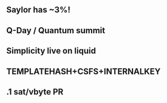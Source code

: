 ## Saylor has ~3%!

## Q-Day / Quantum summit

## Simplicity live on liquid

## TEMPLATEHASH+CSFS+INTERNALKEY

## .1 sat/vbyte PR
